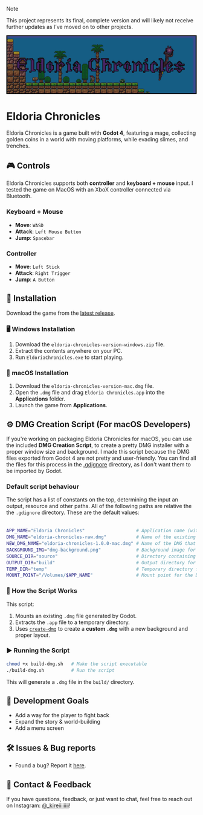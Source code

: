 > [!NOTE]
> This project represents its final, complete version and will likely not receive further updates as I’ve moved on to other projects.

![Eldoria Chronicles Banner](https://github.com/kireiiiiiiii/eldoria-chronicles/blob/main/assets/textures/banner.png)

# Eldoria Chronicles

Eldoria Chronicles is a game built with **Godot 4**, featuring a mage, collecting golden coins in a world with moving platforms, while evading slimes, and trenches.

## 🎮 Controls

Eldoria Chronicles supports both **controller** and **keyboard + mouse** input. I tested the game on MacOS with an XboX controller connected via Bluetooth.

### Keyboard + Mouse

- **Move**: `WASD`
- **Attack**: `Left Mouse Button`
- **Jump**: `Spacebar`

### Controller

- **Move**: `Left Stick`
- **Attack**: `Right Trigger`
- **Jump**: `A Button`

## 🚀 Installation

Download the game from the [latest release](https://github.com/kireiiiiiiii/eldoria-chronicles/releases/latest).

### 🖥️ Windows Installation

1. Download the `eldoria-chronicles-version-windows.zip` file.
2. Extract the contents anywhere on your PC.
3. Run `EldoriaChronicles.exe` to start playing.

### 🍏 macOS Installation

1. Download the `eldoria-chronicles-version-mac.dmg` file.
2. Open the `.dmg` file and drag `Eldoria Chronicles.app` into the **Applications** folder.
3. Launch the game from **Applications**.

## ⚙️ DMG Creation Script (For macOS Developers)

If you're working on packaging Eldoria Chronicles for macOS, you can use the included **DMG Creation Script**, to create a pretty DMG installer with a proper window size and background. I made this script because the DMG files exported from Godot 4 are not pretty and user-friendly. You can find all the files for this process in the [.gdignore](https://github.com/kireiiiiiiii/eldoria-chronicles/tree/main/.gdignore) directory, as I don't want them to be imported by Godot.

### Default script behaviour

The script has a list of constants on the top, determining the input an output, resource and other paths. All of the following paths are relative the the `.gdignore` directory. These are the default values:

```bash

APP_NAME="Eldoria Chronicles"                   # Application name (without extension)
DMG_NAME="eldoria-chronicles-raw.dmg"           # Name of the existing Godot DMG (inside 'source' dir)
NEW_DMG_NAME="eldoria-chronicles-1.0.0-mac.dmg" # Name of the DMG that will be created (inside 'build' dir)
BACKGROUND_IMG="dmg-background.png"             # Background image for the new DMG (inside 'source' dir)
SOURCE_DIR="source"                             # Directory containing the original DMG
OUTPUT_DIR="build"                              # Output directory for the final DMG
TEMP_DIR="temp"                                 # Temporary directory for extracted app (will be deleted)
MOUNT_POINT="/Volumes/$APP_NAME"                # Mount point for the DMG (usually unchanged)

```

### 📜 How the Script Works

This script:

1. Mounts an existing `.dmg` file generated by Godot.
2. Extracts the `.app` file to a temporary directory.
3. Uses [`create-dmg`](https://github.com/create-dmg/create-dmg) to create a **custom `.dmg`** with a new background and proper layout.

### ▶️ Running the Script

```sh
chmod +x build-dmg.sh   # Make the script executable
./build-dmg.sh          # Run the script
```

This will generate a `.dmg` file in the `build/` directory.

## 📌 Development Goals

- Add a way for the player to fight back
- Expand the story & world-building
- Add a menu screen

## 🛠️ Issues & Bug reports

- Found a bug? Report it [here](https://github.com/kireiiiiiiii/eldoria-chronicles/issues).

## 💬 Contact & Feedback

If you have questions, feedback, or just want to chat, feel free to reach out on Instagram: [@\_kireiiiiiiii](https://www.instagram.com/_kireiiiiiiii)!
